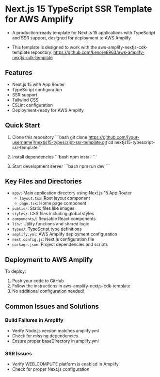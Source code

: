 # Next.js 15 TypeScript SSR Template for AWS Amplify

- A production-ready template for Next.js 15 applications with TypeScript and SSR support, designed for deployment to AWS Amplify.

- This template is designed to work with the aws-amplify-nextjs-cdk-template repository. https://github.com/Lenore8963/aws-amplify-nextjs-cdk-template

## Features

- Next.js 15 with App Router
- TypeScript configuration
- SSR support
- Tailwind CSS
- ESLint configuration
- Deployment-ready for AWS Amplify

## Quick Start

1. Clone this repository
   \```bash
   git clone https://github.com/[your-username]/nextjs15-typescript-ssr-template.git
   cd nextjs15-typescript-ssr-template
   \```

2. Install dependencies
   \```bash
   npm install
   \```

3. Start development server
   \```bash
   npm run dev
   \```

## Key Files and Directories

- `app/`: Main application directory using Next.js 15 App Router
  - `layout.tsx`: Root layout component
  - `page.tsx`: Home page component
- `public/`: Static files like images
- `styles/`: CSS files including global styles
- `components/`: Reusable React components
- `lib/`: Utility functions and shared logic
- `types/`: TypeScript type definitions
- `amplify.yml`: AWS Amplify deployment configuration
- `next.config.js`: Next.js configuration file
- `package.json`: Project dependencies and scripts

## Deployment to AWS Amplify

To deploy:

1. Push your code to GitHub
2. Follow the instructions in aws-amplify-nextjs-cdk-template
3. No additional configuration needed!

## Common Issues and Solutions

### Build Failures in Amplify

- Verify Node.js version matches amplify.yml
- Check for missing dependencies
- Ensure proper baseDirectory in amplify.yml

### SSR Issues

- Verify WEB_COMPUTE platform is enabled in Amplify
- Check for proper Next.js configuration
